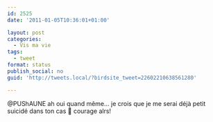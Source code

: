 ```yaml
---
id: 2525
date: '2011-01-05T10:36:01+01:00'

layout: post
categories:
  - Vis ma vie
tags:
  - tweet
format: status
publish_social: no
guid: 'http://tweets.local/?birdsite_tweet=22602210638561280'

---
```


@PUShAUNE ah oui quand même… je crois que je me serai déjà petit suicidé dans ton cas 🙂 courage alrs!